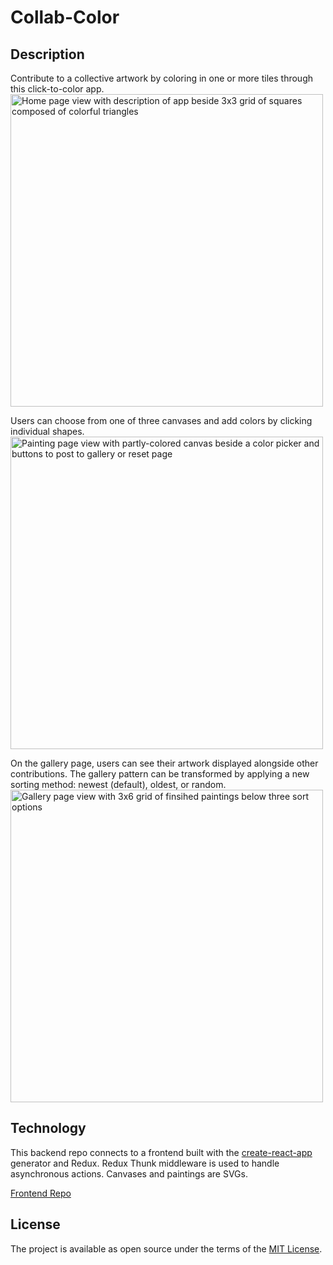 # Collab-Color

## Description
Contribute to a collective artwork by coloring in one or more tiles through this click-to-color app. 
<br><img src="public/readme-images/home.png" alt="Home page view with description of app beside 3x3 grid of squares composed of colorful triangles" width="500">

Users can choose from one of three canvases and add colors by clicking individual shapes.
<br><img src="public/readme-images/paint.png" alt="Painting page view with partly-colored canvas beside a color picker and buttons to post to gallery or reset page" width="500">

On the gallery page, users can see their artwork displayed alongside other contributions. The gallery pattern can be transformed by applying a new sorting method: newest (default), oldest, or random.
<br><img src="public/readme-images/gallery.png" alt="Gallery page view with 3x6 grid of finsihed paintings below three sort options" width="500">

## Technology
This backend repo connects to a frontend built with the [create-react-app](https://github.com/facebook/create-react-app) generator and Redux. Redux Thunk middleware is used to handle asynchronous actions. Canvases and paintings are SVGs. 

[Frontend Repo](https://github.com/staceymck/collab-color)

## License
The project is available as open source under the terms of the [MIT License](https://opensource.org/licenses/MIT).
